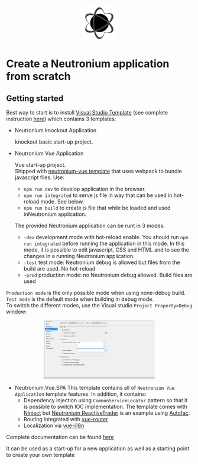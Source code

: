 <p align="center"><img <p align="center"><img width="100"src="../../../Deploy/logo.png"></p>

# Create a Neutronium application from scratch


## Getting started

Best way to start is to install [Visual Studio Template](https://visualstudiogallery.msdn.microsoft.com/c7679997-e25b-4a79-a65f-30758fb756d8) (see complete instruction [here]((../SetUp.md) )) which contains 3 templates:

* Neutronium knockout Application

  knockout basic start-up project.

* Neutronium Vue Application

  Vue start-up project.<br/>
Shipped with [neutronium-vue template](https://github.com/NeutroniumCore/neutronium-vue) that uses webpack to bundle javascript files.
Use:<br/>
  * `npm run dev` to develop application in the browser.
  * `npm run integrated` to serve js file in way that can be used in hot-reload mode. See below.
  * `npm run build` to create js file that while be loaded and used inNeutronium application.

  The provided Neutronium application can be runt in 3 modes:
  * `-dev` development mode with hot-reload enable. You should run `npm run integrated` before running the application in this mode. In this mode, it is possible to edit javascript, CSS and HTML and to see the changes in a running Neutronium application.
  * `-test` test mode: Neutronium debug is allowed but files from the build are used. No hot-reload
  * `-prod` production mode: no Neutronium debug allowed. Build files are used

`Production mode` is the only possible mode when using none-debug build.<br>
`Test mode` is the default mode when building in debug mode.<br>
To switch the different modes, use the Visual studio `Project Property>Debug` window:<br>

<p align="center"><img src="../../images/Debug-mode.png" width="300px"><br></p>

* Neutronium.Vue.SPA
This template contains all of `Neutronium Vue Application` template features. In addition, it contains:
  * Dependency injection using `CommonServiceLocator` pattern so that it is possible to switch IOC implementation. The template comes with [Ninject](http://www.ninject.org) but [Neutronium ReactiveTrader](https://github.com/David-Desmaisons/ReactiveTrader/tree/neutronium_implementation) is an example using [Autofac](https://autofac.org).
  * Routing integrated with [vue-router](https://router.vuejs.org/en/)
  * Localization via [vue-i18n](https://kazupon.github.io/vue-i18n/en/)

Complete documentation can be found [here](https://github.com/NeutroniumCore/Neutronium.SPA.Template)

It can be used as a start-up for a new application as well as a starting point to create your own template


